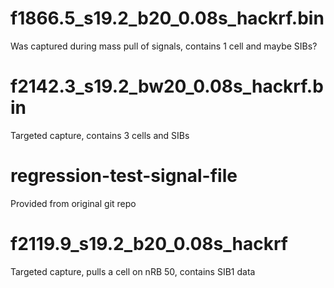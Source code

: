 # f1866.5_s19.2_b20_0.08s_hackrf.bin 
Was captured during mass pull of signals, contains 1 cell and maybe SIBs?

# f2142.3_s19.2_bw20_0.08s_hackrf.bin
Targeted capture, contains 3 cells and SIBs

# regression-test-signal-file
Provided from original git repo 

# f2119.9_s19.2_b20_0.08s_hackrf
Targeted capture, pulls a cell on nRB 50, contains SIB1 data
